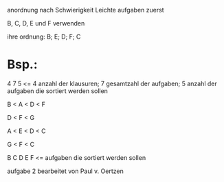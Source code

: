 anordnung nach Schwierigkeit
Leichte aufgaben zuerst

B, C, D, E und F verwenden

ihre ordnung: B; E; D; F; C

# Bsp.:
4 7 5    <= 4 anzahl der klausuren; 7 gesamtzahl der aufgaben; 5 anzahl der aufgaben die sortiert werden sollen

B < A < D < F  

D < F < G

A < E < D < C

G < F < C

B C D E F    <=  aufgaben die sortiert werden sollen




aufgabe 2 bearbeitet von Paul v. Oertzen